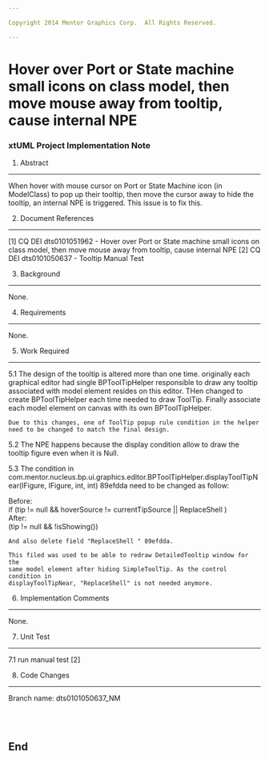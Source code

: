 ```yaml
---

Copyright 2014 Mentor Graphics Corp.  All Rights Reserved.

---
```


# Hover over Port or  State machine small icons on class model, then move mouse away from tooltip, cause internal NPE
### xtUML Project Implementation Note

1. Abstract
-----------
 When hover with mouse cursor on Port or State Machine icon (in ModelClass) to
 pop up their tooltip, then move the cursor away to hide the tooltip, an 
 internal NPE is triggered. This issue is to fix this.


2. Document References
----------------------
[1] CQ DEI dts0101051962 - Hover over Port or  State machine small icons on 
		class model, then move mouse away from tooltip, cause internal NPE
[2] CQ DEI  dts0101050637 - Tooltip Manual Test  

3. Background
-------------
None.

4. Requirements
---------------
None.

5. Work Required
----------------
5.1 The design of the tooltip is altered more than one time. originally each
    graphical editor had single BPToolTipHelper responsible to draw any tooltip
    associated with model element resides on this editor. THen changed to
    create BPToolTipHelper each time needed to draw ToolTip. Finally associate
    each model element on canvas with its own BPToolTipHelper.
    
    
    Due to this changes, one of ToolTip popup rule condition in the helper 
    need to be changed to match the final design.
    
5.2 The NPE happens because the display condition allow to draw the tooltip 
    figure even when it is Null.
    
5.3 The condition in com.mentor.nucleus.bp.ui.graphics.editor.BPToolTipHelper.displayToolTipNear(IFigure, IFigure, int, int) 89efdda
	need to be changed as follow: 

Before:  
	if (tip != null && hoverSource != currentTipSource || ReplaceShell )  
After:  
	(tip != null && !isShowing())  
	
	And also delete field "ReplaceShell " 89efdda.  
	
	This filed was used to be able to redraw DetailedTooltip window for the 
	same model element after hiding SimpleToolTip. As the control condition in
	displayToolTipNear, "ReplaceShell" is not needed anymore.
	 

6. Implementation Comments
--------------------------
None.

7. Unit Test
------------
7.1 run manual test [2]

8. Code Changes
---------------
Branch name: dts0101050637_NM

<pre>


</pre>

End
---

